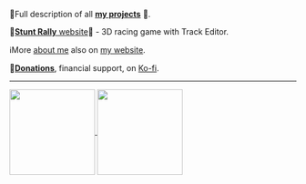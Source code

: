 📖Full description of all [**my projects**](https://cryham.org/projects/) 🎨.  

🚗[**Stunt Rally** website](https://stuntrally.tuxfamily.org/)🚀 - 3D racing game with Track Editor.

ℹ️More [about me](https://cryham.org/about-me/) also on [my website](https://cryham.org/).  

💜[**Donations**](https://cryham.org/donate/), financial support, on [Ko-fi](https://ko-fi.com/cryham).

----
<a href="https://github.com/cryham">
  <img height=150 align="center" src="https://github-readme-stats.vercel.app/api?username=cryham&theme=algolia&show_icons=true&hide_border=true" />
</a>
<a href="https://github.com/cryham">
  <img height=150 align="center" src="https://github-readme-stats.vercel.app/api/top-langs/?username=cryham&theme=algolia&layout=compact&hide_border=true&langs_count=4&hide=pascal,pawn,assembly,hlsl,metal,html,objective-c,c,php,cuda,shell&card_width=220" />
</a>
